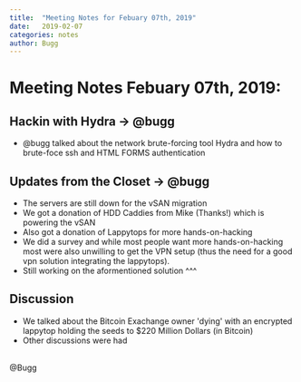 ```yaml
---
title:  "Meeting Notes for Febuary 07th, 2019"
date:   2019-02-07
categories: notes
author: Bugg
---
```

# Meeting Notes Febuary 07th, 2019:

## Hackin with Hydra -> @bugg 
- @bugg talked about the network brute-forcing tool Hydra and how to brute-foce ssh and HTML FORMS authentication

## Updates from the Closet -> @bugg 
- The servers are still down for the vSAN migration
- We got a donation of HDD Caddies from Mike (Thanks!) which is powering the vSAN
- Also got a donation of Lappytops for more hands-on-hacking
- We did a survey and while most people want more hands-on-hacking most were also unwilling to get the VPN setup (thus the need for a good vpn solution integrating the lappytops). 
- Still working on the aformentioned solution ^^^

## Discussion
- We talked about the Bitcoin Exachange owner 'dying' with an encrypted lappytop holding the seeds to $220 Million Dollars (in Bitcoin)
- Other discussions were had

<br>
@Bugg
